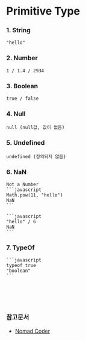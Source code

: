 # Primitive Type

### 1. String<br>
    "hello"

### 2. Number<br>
    1 / 1.4 / 2934

### 3. Boolean<br>
    true / false

### 4. Null<br>
    null (null값, 값이 없음)

### 5. Undefined<br>
    undefined (정의되지 않음)

### 6. NaN<br>
    Not a Number
    ```javascript
    Math.pow(11, "hello")
    NaN
    ```

    ```javascript
    "hello" / 6
    NaN
    ```

### 7. TypeOf<br>
    ```javascript
    typeof true
    "boolean"
    ```


<br><br><br>

### 참고문서
- [Nomad Coder](https://www.youtube.com/watch?v=IMyvCJKZSL8&list=PL7jH19IHhOLMmmjrwCi7-dMFVdoU0hhgF&index=9)
